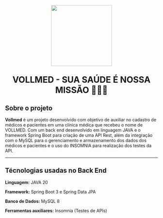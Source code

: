 <h1 align = "center">
  <img src="https://github.com/user-attachments/assets/1af2db85-af1a-4225-ad03-1e091cf09450" width="200px" />
<p> VOLLMED - SUA SAÚDE É NOSSA MISSÃO 👨‍⚕️🏥</p>
</h1>

## Sobre o projeto

**Vollmed** é um projeto desenvolvido com objetivo de auxiliar no cadastro de médicos e pacientes em uma clínica médica que recebeu o nome de VOLLMED. Com um back end desenvolvido em linguagem JAVA e o framework Spring Boot para criação de uma API Rest, além da integração com o MySQL para o gerenciamento e armazenamento dos dados dos médicos e pacientes e o uso do INSOMNIA para realização dos testes da API.

<hr>

## Técnologias usadas no Back End

**Linguagem:** JAVA 20

**Framework:** Spring Boot 3 e Spring Data JPA 

**Banco de Dados:** MySQL 8

**Ferramentas auxiliares:** Insomnia (Testes de APIs)
